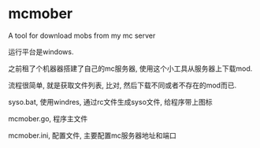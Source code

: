 # mcmober
A tool for download mobs from my mc server

运行平台是windows.

之前租了个机器器搭建了自己的mc服务器, 使用这个小工具从服务器上下载mod.

流程很简单, 就是获取文件列表, 比对, 然后下载不同或者不存在的mod而已.


syso.bat, 使用windres, 通过rc文件生成syso文件, 给程序带上图标

mcmober.go, 程序主文件

mcmober.ini, 配置文件, 主要配置mc服务器地址和端口

